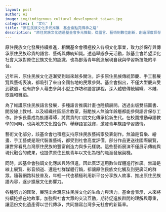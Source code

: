 ```yaml
---
layout: post
author: AI
image: img/indigenous_cultural_development_taiwan.jpg
categories: [ '文化' ]
title: "原住民族文化多元推展　基金會點亮傳承之路"
description: "原住民族文化透過基金會多元推動，從語言、藝術到數位創新，創造深度保存與世代交流，展現台灣原住民族的創造力和活力，為青年提供學習平台，並拓展國際舞台。"
---
```

原住民族文化發展持續推進，相關基金會積極投入各項文化事業，致力於保存與傳承原住民族珍貴的語言、藝術與傳統知識。透過舉辦多元活動，該基金會希望深化社會大眾對原住民族文化的認識，也為部落青年創造展現自我與學習新技能的平台。

近年來，原住民族文化逐漸受到越來越多關注。許多原住民族傳統節慶、手工藝展覽與藝術表演，都吸引了來自全國各地的民眾參與。基金會指出，不僅大型慶典受到歡迎，也有許多人藉由參與小型工作坊和語言課程，深入體驗傳統編織、木雕、歌謠和舞蹈。

為了維護原住民族語言發展，多種語言推廣計畫也陸續展開。透過出版雙語圖書、開設線上教材、以及組織社區語言教室，鼓勵族人無論年齡層都能參與語言保存工作。許多長輩成為族語導師，將寶貴的口說文化傳承給新生代。在校園推動母語教學的同時，也與地方文化館合作，舉辦語言競賽，激發青年族語學習熱情。

藝術文化部分，該基金會也積極支持原住民族藝術家發表創作。無論是音樂、繪畫、手工藝或是現代裝置藝術，都受到社會高度評價。部分作品更送往國際展覽，讓世界看見台灣原住民族的豐富創造力與多元樣貌。這些藝術展演不僅展示傳統與現代融合的成果，也提供原住民族青年以文化為根的職涯發展契機。

同時，該基金會強調文化應該與時俱進，因此廣泛運用數位媒體進行推廣。無論是線上展覽、影音頻道、還是社群媒體行銷，都讓原住民族文化觸及到更廣泛的群眾。隨著網路科技普及，年輕一代也積極利用新平台分享族人故事、推出原住民族語內容，逐步擴展文化影響力。

各種努力的匯聚，展現出台灣原住民族文化的生命力與活力。基金會表示，未來將持續挖掘在地故事，加強與社會大眾的交流互動，期待促進族群間的理解與尊重，讓這份文化遺產得以世代傳承，共同譜寫台灣多元社會的新篇章。
